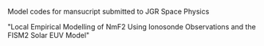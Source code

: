 Model codes for mansucript submitted to JGR Space Physics

"Local Empirical Modelling of NmF2 Using Ionosonde Observations and the FISM2 Solar EUV Model"
